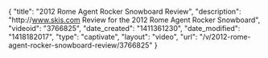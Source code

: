 {
    "title": "2012 Rome Agent Rocker Snowboard Review",
    "description": "http:\/\/www.skis.com Review for the 2012 Rome Agent Rocker Snowboard",
    "videoid": "3766825",
    "date_created": "1411361230",
    "date_modified": "1418182017",
    "type": "captivate",
    "layout": "video",
    "url": "\/v\/2012-rome-agent-rocker-snowboard-review\/3766825"
}
